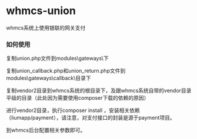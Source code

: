# whmcs-union
whmcs系统上使用银联的网关支付


### 如何使用

复制union.php文件到modules\gateways\下

复制union_callback.php和union_return.php文件到modules\gateways\callback\目录下

复制vendor2目录到whmcs系统的根目录下，及跟whmcs系统自带的vendor目录平级的目录（此处因为需要使用composer下载的依赖的原因）

进行vendor2目录，执行composer install ，安装相关依赖（liumapp/payment），请注意，对支付接口的封装是源于payment项目。

到whmcs后台配置相关参数即可。
